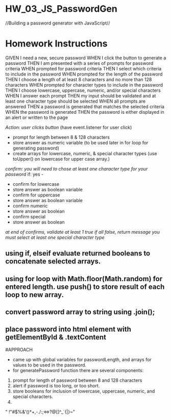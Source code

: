 # HW_03_JS_PasswordGen
//Building a password generator with JavaScript//

# Homework Instructions

GIVEN I need a new, secure password
WHEN I click the button to generate a password
THEN I am presented with a series of prompts for password criteria
WHEN prompted for password criteria
THEN I select which criteria to include in the password
WHEN prompted for the length of the password
THEN I choose a length of at least 8 characters and no more than 128 characters
WHEN prompted for character types to include in the password
THEN I choose lowercase, uppercase, numeric, and/or special characters
WHEN I answer each prompt
THEN my input should be validated and at least one character type should be selected
WHEN all prompts are answered
THEN a password is generated that matches the selected criteria
WHEN the password is generated
THEN the password is either displayed in an alert or written to the page

_Action: user clicks button_
(have event.listener for user click)

- prompt for length between 8 & 128 characters
- store answer as numeric variable (to be used later in for loop for generating password)
- create arrays for lowercase, numeric, & special character types (use toUpper() on lowercase for upper case array.)

_confirm: you will need to chose at least one character type for your password_
if: yes -

- confirm for lowercase
- store answer as boolean variable
- confirm for uppercase
- store answer as boolean variable
- confirm numeric
- store answer as boolean
- confirm special
- store answer as boolean

_at end of confirms, validate at least 1 true_
_if all false, return message you must select at least one special character type_

## using if, elseif evaluate returned booleans to concatenate selected arrays.

## using for loop with Math.floor(Math.random) for entered length. use push() to store result of each loop to new array.

## convert password array to string using .join();

## place password into html element with getElementById & .textContent

#APPROACH
* came up with global variables for passwordLength, and arrays for values to be used in the password.
* for generatePassword function there are several components:
1. prompt for length of password between 8 and 128 characters 
2. alert if password is too long, or too short.
3. store booleans for inclusion of lowercase, uppercase, numeric, and special characters.
4. 


" !"#$%&'()*+,-./:;<=>?@[\]^_`{|}~"